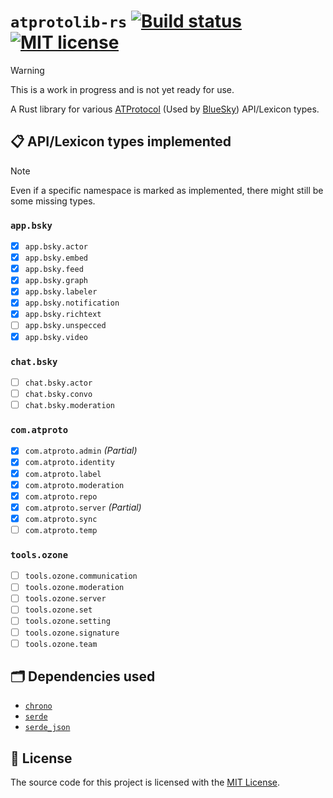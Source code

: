 # `atprotolib-rs` [![Build status](https://github.com/Smalls1652/atprotolib-rs/actions/workflows/build.yml/badge.svg?branch=main)](https://github.com/Smalls1652/atprotolib-rs/actions/workflows/build.yml) [![MIT license](https://badgen.net/static/License/MIT/blue)](./LICENSE)

> [!WARNING]
> This is a work in progress and is not yet ready for use.

A Rust library for various [ATProtocol](https://atproto.com/) (Used by [BlueSky](https://bsky.social/about)) API/Lexicon types.

## 📋 API/Lexicon types implemented

> [!NOTE]
> Even if a specific namespace is marked as implemented, there might still be some missing types.

### `app.bsky`

- [x] `app.bsky.actor`
- [x] `app.bsky.embed`
- [x] `app.bsky.feed`
- [x] `app.bsky.graph`
- [x] `app.bsky.labeler`
- [x] `app.bsky.notification`
- [x] `app.bsky.richtext`
- [ ] `app.bsky.unspecced`
- [x] `app.bsky.video`

### `chat.bsky`

- [ ] `chat.bsky.actor`
- [ ] `chat.bsky.convo`
- [ ] `chat.bsky.moderation`

### `com.atproto`

- [x] `com.atproto.admin` _(Partial)_
- [x] `com.atproto.identity`
- [x] `com.atproto.label`
- [x] `com.atproto.moderation`
- [x] `com.atproto.repo`
- [x] `com.atproto.server` _(Partial)_
- [x] `com.atproto.sync`
- [ ] `com.atproto.temp`

### `tools.ozone`

- [ ] `tools.ozone.communication`
- [ ] `tools.ozone.moderation`
- [ ] `tools.ozone.server`
- [ ] `tools.ozone.set`
- [ ] `tools.ozone.setting`
- [ ] `tools.ozone.signature`
- [ ] `tools.ozone.team`

## 🗂️ Dependencies used

- [`chrono`](https://crates.io/crates/chrono)
- [`serde`](https://crates.io/crates/serde)
- [`serde_json`](https://crates.io/crates/serde_json)

## 🤝 License

The source code for this project is licensed with the [MIT License](LICENSE).
